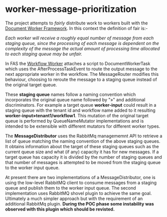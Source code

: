 # worker-message-prioritization

The project attempts to _fairly_ distribute work to workers built with the 
[Document Worker Framework](https://github.com/CAFDataProcessing/worker-document).
In this context the definition of fair is:-

_Each worker will receive a roughly equal number of message from each staging 
queue, since the processing of each message is dependent on the complexity of the message the actual amount of 
processing time allocated to each staging queue may be unfair._

In FAS the [Workflow Worker](https://github.houston.softwaregrp.net/Verity/darwin-worker-workflow) attaches a script 
to DocumentWorkerTask which uses the AfterProcessTaskEvent to route the output message to the next appropriate worker 
in the workflow. The MessageRouter modifies this behaviour, choosing to reroute the message to a staging queue instead 
of the original target queue.

These **staging queue** names follow a naming convention which incorporates the original queue name followed by "»" and 
additional discriminators. For example a target queue **worker-input** could result in a staging queue with the tenant 
id and workflow name added to it resulting **worker-input»tenant1/workflow1**. 
This mutation of the original target queue is performed by QueueNameMutator implementations and is intended to be 
extensible with different mutators for different worker types. 

The **MessageDistributor** uses the RabbitMq managememnt API to retrieve a list of queue matching the naming convention 
of the above staging queues. It obtains information about the target of these staging queues such as the current queue
size and what (if any) capacity it has for new messages. If a target queue has capacity it is divided by the number of 
staging queues and that number of messages is attempted to be moved from the staging queue to the worker input queue.

At present there are two implementations of a MessageDistributor, one is using the low-level RabbitMQ client to consume 
messages from a staging queue and publish them to the worker input queue. The second implementation uses RabbitMQ 
shovel plugin to achieve the same goal. Ultimately a much simpler approach but with the requirement of an additional 
RabbitMq plugin. **During the POC phase some instability was observed with this plugin which should be revisted.**

